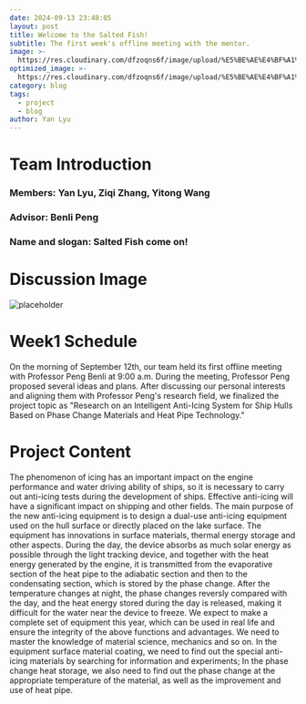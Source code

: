 ```yaml
---
date: 2024-09-13 23:48:05
layout: post
title: Welcome to the Salted Fish! 
subtitle: The first week's offline meeting with the mentor.
image: >-
  https://res.cloudinary.com/dfzoqns6f/image/upload/%E5%BE%AE%E4%BF%A1%E5%9B%BE%E7%89%87_20240914224616_cvotrm.png
optimized_image: >-
  https://res.cloudinary.com/dfzoqns6f/image/upload/%E5%BE%AE%E4%BF%A1%E5%9B%BE%E7%89%87_20240914224616_cvotrm.png
category: blog
tags:
  - project
  - blog
author: Yan Lyu
---
```


# Team Introduction
### Members: Yan Lyu, Ziqi Zhang, Yitong Wang
### Advisor: Benli Peng
### Name and slogan: Salted Fish come on!

# Discussion Image
![placeholder](https://res.cloudinary.com/dfzoqns6f/image/upload/%E5%BE%AE%E4%BF%A1%E5%9B%BE%E7%89%87_20240914221829_ydespe.jpg)
 

# Week1 Schedule
On the morning of September 12th, our team held its first offline meeting with Professor Peng Benli at 9:00 a.m. During the meeting, Professor Peng proposed several ideas and plans. After discussing our personal interests and aligning them with Professor Peng's research field, we finalized the project topic as "Research on an Intelligent Anti-Icing System for Ship Hulls Based on Phase Change Materials and Heat Pipe Technology."

# Project Content
The phenomenon of icing has an important impact on the engine performance and water driving ability of ships, so it is necessary to carry out anti-icing tests during the development of ships. Effective anti-icing will have a significant impact on shipping and other fields. The main purpose of the new anti-icing equipment is to design a dual-use anti-icing equipment used on the hull surface or directly placed on the lake surface. The equipment has innovations in surface materials, thermal energy storage and other aspects. During the day, the device absorbs as much solar energy as possible through the light tracking device, and together with the heat energy generated by the engine, it is transmitted from the evaporative section of the heat pipe to the adiabatic section and then to the condensating section, which is stored by the phase change. After the temperature changes at night, the phase changes reversly compared with the day, and the heat energy stored during the day is released, making it difficult for the water near the device to freeze. We expect to make a complete set of equipment this year, which can be used in real life and ensure the integrity of the above functions and advantages. We need to master the knowledge of material science, mechanics and so on. In the equipment surface material coating, we need to find out the special anti-icing materials by searching for information and experiments; In the phase change heat storage, we also need to find out the phase change at the appropriate temperature of the material, as well as the improvement and use of heat pipe.










